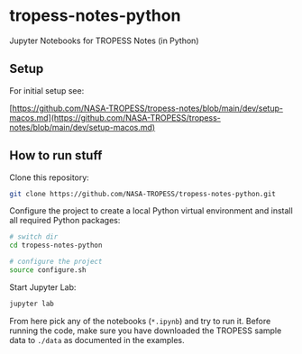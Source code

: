 # tropess-notes-python

Jupyter Notebooks for TROPESS Notes (in Python)

## Setup

For initial setup see:

[https://github.com/NASA-TROPESS/tropess-notes/blob/main/dev/setup-macos.md](https://github.com/NASA-TROPESS/tropess-notes/blob/main/dev/setup-macos.md)

## How to run stuff

Clone this repository:

```bash
git clone https://github.com/NASA-TROPESS/tropess-notes-python.git
```

Configure the project to create a local Python virtual environment and install all required Python packages: 

```bash
# switch dir
cd tropess-notes-python

# configure the project
source configure.sh
```

Start Jupyter Lab:

```bash
jupyter lab
```

From here pick any of the notebooks (`*.ipynb`) and try to run it. Before running the code, make sure you have downloaded the TROPESS sample data  to `./data` as documented in the examples. 

 
